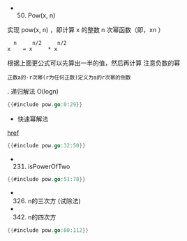 * 50. Pow(x, n)

实现 pow(x, n) ，即计算 x 的整数 n 次幂函数（即，xn ）
```text
  n     n/2     n/2
x    = x     * x 

```
根据上面更公式可以先算出一半的值，然后再计算
注意负数的幂
```text
正数a的-r次幂(r为任何正数)定义为a的r次幂的倒数
```

. 递归解法 O(log⁡n)
```go
{{#include pow.go:0:29}}
```
* 快速幂解法

[href](https://www.cnblogs.com/faterazer/p/10978074.html)




```go
{{#include pow.go:32:50}}
```

* 231. isPowerOfTwo

```go
{{#include pow.go:51:78}}
```

* 326. n的三次方 (试除法)
* 342. n的四次方
```go
{{#include pow.go:80:112}}
```